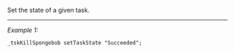 Set the state of a given task.


---
*Example 1:*
```sqf
_tskKillSpongebob setTaskState "Succeeded";
```